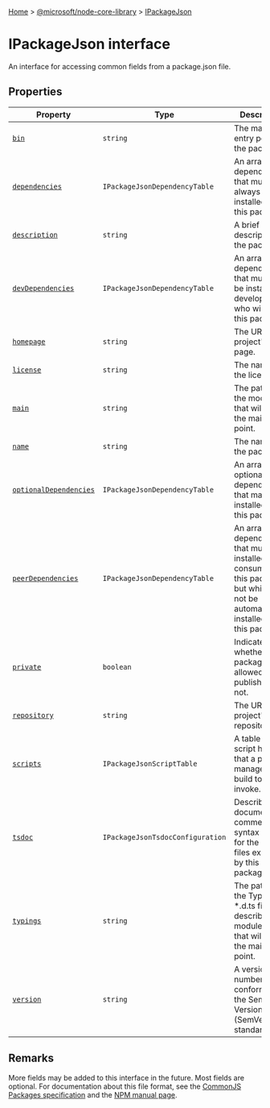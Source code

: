 [Home](./index) &gt; [@microsoft/node-core-library](./node-core-library.md) &gt; [IPackageJson](./node-core-library.ipackagejson.md)

# IPackageJson interface

An interface for accessing common fields from a package.json file.

## Properties

|  Property | Type | Description |
|  --- | --- | --- |
|  [`bin`](./node-core-library.ipackagejson.bin.md) | `string` | The main entry point for the package. |
|  [`dependencies`](./node-core-library.ipackagejson.dependencies.md) | `IPackageJsonDependencyTable` | An array of dependencies that must always be installed for this package. |
|  [`description`](./node-core-library.ipackagejson.description.md) | `string` | A brief description of the package. |
|  [`devDependencies`](./node-core-library.ipackagejson.devdependencies.md) | `IPackageJsonDependencyTable` | An array of dependencies that must only be installed for developers who will build this package. |
|  [`homepage`](./node-core-library.ipackagejson.homepage.md) | `string` | The URL to the project's web page. |
|  [`license`](./node-core-library.ipackagejson.license.md) | `string` | The name of the license. |
|  [`main`](./node-core-library.ipackagejson.main.md) | `string` | The path to the module file that will act as the main entry point. |
|  [`name`](./node-core-library.ipackagejson.name.md) | `string` | The name of the package. |
|  [`optionalDependencies`](./node-core-library.ipackagejson.optionaldependencies.md) | `IPackageJsonDependencyTable` | An array of optional dependencies that may be installed for this package. |
|  [`peerDependencies`](./node-core-library.ipackagejson.peerdependencies.md) | `IPackageJsonDependencyTable` | An array of dependencies that must be installed by a consumer of this package, but which will not be automatically installed by this package. |
|  [`private`](./node-core-library.ipackagejson.private.md) | `boolean` | Indicates whether this package is allowed to be published or not. |
|  [`repository`](./node-core-library.ipackagejson.repository.md) | `string` | The URL of the project's repository. |
|  [`scripts`](./node-core-library.ipackagejson.scripts.md) | `IPackageJsonScriptTable` | A table of script hooks that a package manager or build tool may invoke. |
|  [`tsdoc`](./node-core-library.ipackagejson.tsdoc.md) | `IPackageJsonTsdocConfiguration` | Describes the documentation comment syntax used for the \*.d.ts files exposed by this package. |
|  [`typings`](./node-core-library.ipackagejson.typings.md) | `string` | The path to the TypeScript \*.d.ts file describing the module file that will act as the main entry point. |
|  [`version`](./node-core-library.ipackagejson.version.md) | `string` | A version number conforming to the Semantic Versioning (SemVer) standard. |

## Remarks

More fields may be added to this interface in the future. Most fields are optional. For documentation about this file format, see the [ CommonJS Packages specification](http://wiki.commonjs.org/wiki/Packages/1.0) and the [ NPM manual page](https://docs.npmjs.com/files/package.json)<!-- -->.

